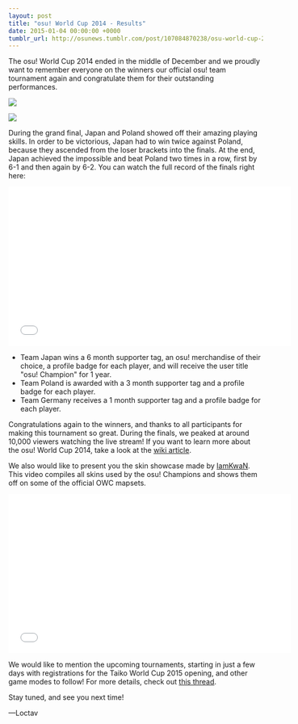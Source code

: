 ```yaml
---
layout: post
title: "osu! World Cup 2014 - Results"
date: 2015-01-04 00:00:00 +0000
tumblr_url: http://osunews.tumblr.com/post/107084870238/osu-world-cup-2014-results
---
```


The osu! World Cup 2014 ended in the middle of December and we proudly want to remember everyone on the winners our official osu! team tournament again and congratulate them for their outstanding performances.

![](/wiki/shared/news/banners/owc_2014.png)

![](/wiki/shared/news/2015-01-04-osu-world-cup-2014-results/OWC-podium.jpg)

During the grand final, Japan and Poland showed off their amazing playing skills. In order to be victorious, Japan had to win twice against Poland, because they ascended from the loser brackets into the finals. At the end, Japan achieved the impossible and beat Poland two times in a row, first by 6-1 and then again by 6-2\. You can watch the full record of the finals right here:

<iframe width="560" height="315" src="//www.youtube.com/embed/Z6ik1VDwwlE" frameborder="0" allowfullscreen=""></iframe>

- Team Japan wins a 6 month supporter tag, an osu! merchandise of their choice, a profile badge for each player, and will receive the user title "osu! Champion" for 1 year.
- Team Poland is awarded with a 3 month supporter tag and a profile badge for each player.
- Team Germany receives a 1 month supporter tag and a profile badge for each player.

Congratulations again to the winners, and thanks to all participants for making this tournament so great. During the finals, we peaked at around 10,000 viewers watching the live stream! If you want to learn more about the osu! World Cup 2014, take a look at the [wiki article](/wiki/Tournaments/OWC/2014).

We also would like to present you the skin showcase made by [IamKwaN](https://osu.ppy.sh/users/1856463). This video compiles all skins used by the osu! Champions and shows them off on some of the official OWC mapsets.

<iframe width="560" height="315" src="//www.youtube.com/embed/GgK2nXFF9PA" frameborder="0" allowfullscreen=""></iframe>

We would like to mention the upcoming tournaments, starting in just a few days with registrations for the Taiko World Cup 2015 opening, and other game modes to follow! For more details, check out [this thread](https://osu.ppy.sh/community/forums/topics/243132).

Stay tuned, and see you next time!

—Loctav
